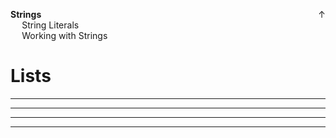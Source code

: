 <link rel="stylesheet" href="{{baseUrl}}/css/programming.css">

<div class="website-content">
<div id="toc">

<span style="float:right">[<span class="glyphicon glyphicon-home" aria-hidden="true"></span> ↑](../index.html)</span>
* [**Strings**](#lists)
  * [String Literals](#string-literals)
  * [Working with Strings](#working-with-strings)
  
</div>
<div id="main">

# Lists

<include src="../strings-literals/text.md" /><hr><hr>
<include src="../strings-workingWith/text.md" /><hr><hr>

</div>
</div>